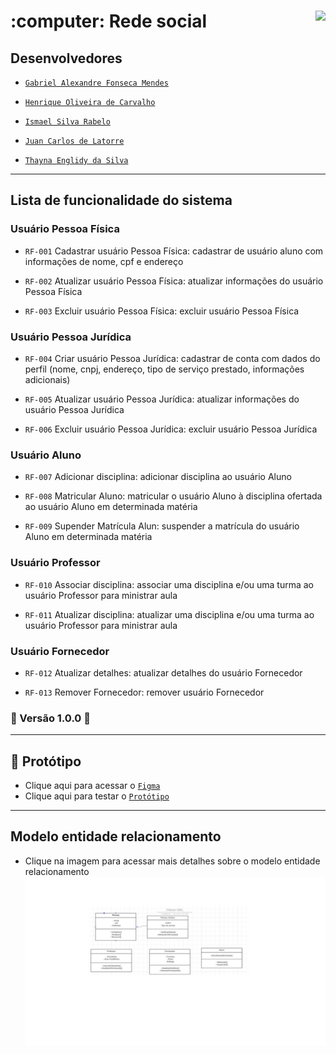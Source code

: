 <h1>:computer: Rede social
  <img align="right" src="http://img.shields.io/static/v1?label=STATUS&message=EM%20DESENVOLVIMENTO&color=GREEN&style=for-the-badge"/>
</h1>

## Desenvolvedores


- [`Gabriel Alexandre Fonseca Mendes`](https://github.com/gafmendes/)

- [`Henrique Oliveira de Carvalho`](https://github.com/GuithubHenri)

- [`Ismael Silva Rabelo`](https://github.com/)

- [`Juan Carlos de Latorre`](https://github.com/JuanCDL02)

- [`Thayna Englidy da Silva`](https://github.com/)

<hr>

## Lista de funcionalidade do sistema

### Usuário Pessoa Física

- `RF-001`	Cadastrar usuário Pessoa Física:	cadastrar de usuário aluno com informações de nome, cpf e endereço

- `RF-002`	Atualizar usuário Pessoa Física:	atualizar informações do usuário Pessoa Física

- `RF-003`	Excluir usuário Pessoa Física:	excluir usuário Pessoa Física


### Usuário Pessoa Jurídica

- `RF-004`	Criar usuário Pessoa Jurídica:	cadastrar de conta com dados do perfil (nome, cnpj, endereço, tipo de serviço prestado, informações adicionais)

- `RF-005`	Atualizar usuário Pessoa Jurídica:	atualizar informações do usuário Pessoa Jurídica

- `RF-006`	Excluir usuário Pessoa Jurídica:	excluir usuário Pessoa Jurídica


### Usuário Aluno

- `RF-007`	Adicionar disciplina:	adicionar disciplina ao usuário Aluno

- `RF-008`	Matricular Aluno:	matricular o usuário Aluno à disciplina ofertada ao usuário Aluno em determinada matéria

- `RF-009`	Supender Matrícula Alun:	suspender a matrícula do usuário Aluno em determinada matéria


### Usuário Professor

- `RF-010`	Associar disciplina:	associar uma disciplina e/ou uma turma ao usuário Professor para ministrar aula

- `RF-011`	Atualizar disciplina:	atualizar uma disciplina e/ou uma turma ao usuário Professor para ministrar aula


### Usuário Fornecedor

- `RF-012`	Atualizar detalhes:	atualizar detalhes do usuário Fornecedor

- `RF-013`	Remover Fornecedor:	remover usuário Fornecedor

### 🚧 Versão 1.0.0 🚧


<hr>

## :pencil: Protótipo

- Clique aqui para acessar o [`Figma`](https://www.figma.com/file/uPcBwP8cgWpLa4aJrI6XVQ/Untitled?type=design&node-id=1%3A44&mode=design&t=IMbPR79ozpXyxiof-1)
- Clique aqui para testar o [`Protótipo`](https://www.figma.com/proto/uPcBwP8cgWpLa4aJrI6XVQ/Untitled?type=design&node-id=1-44&t=6fGVyRUtMHKQZUVG-1&scaling=min-zoom&page-id=0%3A1&starting-point-node-id=1%3A44&show-proto-sidebar=1&mode=design)


<hr>

## Modelo entidade relacionamento
- Clique na imagem para acessar mais detalhes sobre o modelo entidade relacionamento
[![Documentação](diagrama/diagrama.jpg)](diagrama/)

